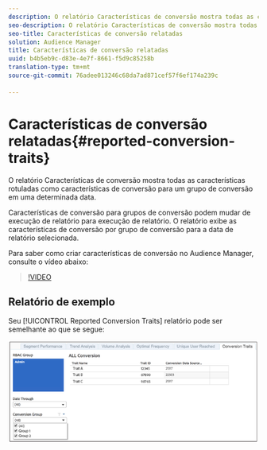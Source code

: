 ```yaml
---
description: O relatório Características de conversão mostra todas as características rotuladas como características de conversão para um grupo de conversão em uma determinada data. Características de conversão para grupos de conversão podem mudar de execução de relatório para execução de relatório. O relatório exibe as características de conversão por grupo de conversão para a data de relatório selecionada.
seo-description: O relatório Características de conversão mostra todas as características rotuladas como características de conversão para um grupo de conversão em uma determinada data. Características de conversão para grupos de conversão podem mudar de execução de relatório para execução de relatório. O relatório exibe as características de conversão por grupo de conversão para a data de relatório selecionada.
seo-title: Características de conversão relatadas
solution: Audience Manager
title: Características de conversão relatadas
uuid: b4b5eb9c-d83e-4e7f-8661-f5d9c85258b
translation-type: tm+mt
source-git-commit: 76adee013246c68da7ad871cef57f6ef174a239c

---
```



# Características de conversão relatadas{#reported-conversion-traits}

O relatório Características de conversão mostra todas as características rotuladas como características de conversão para um grupo de conversão em uma determinada data.

Características de conversão para grupos de conversão podem mudar de execução de relatório para execução de relatório. O relatório exibe as características de conversão por grupo de conversão para a data de relatório selecionada.

Para saber como criar características de conversão no Audience Manager, consulte o vídeo abaixo:

>[!VIDEO](https://video.tv.adobe.com/v/23431/?captions=por_br)

## Relatório de exemplo

Seu [!UICONTROL Reported Conversion Traits] relatório pode ser semelhante ao que se segue:

![](assets/reported-conversion-traits.png)
